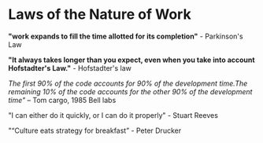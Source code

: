 # Laws of the Nature of Work

**"work expands to fill the time allotted for its completion"** - Parkinson's Law

**"It always takes longer than you expect, even when you take into account Hofstadter's Law."** - Hofstadter's law

_The first 90% of the code accounts for 90% of the development time.The remaining 10% of the code accounts for the other 90% of the development time"_ – Tom cargo, 1985 Bell labs

"I can either do it quickly, or I can do it properly" - Stuart Reeves 

"“Culture eats strategy for breakfast” - Peter Drucker
